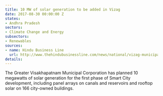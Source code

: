 ```yaml
---
title: 10 MW of solar generation to be added in Vizag
date: 2017-08-30 00:00:00 Z
states:
- Andhra Pradesh
sectors:
- Climate Change and Energy
subsectors:
- Renewables
sources:
- name: Hindu Business Line
  url: http://www.thehindubusinessline.com/news/national/vizag-municipal-corporation-takes-up-solar-projects/article9828389.ece
details: 
---
```


The Greater Visakhapatnam Municipal Corporation has planned 10 megawatts of solar generation for the first phase of Smart City development, including panel arrays on canals and reservoirs and rooftop solar on 166 city-owned buildings. 
